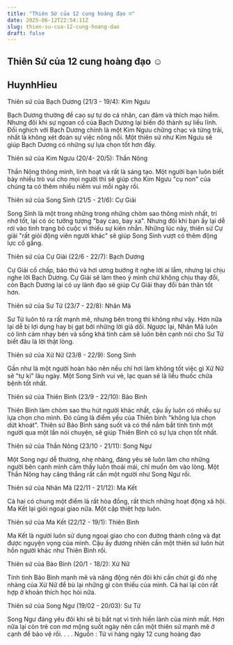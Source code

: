 ```yaml
---
title: "Thiên Sứ của 12 cung hoàng đạo ☺"
date: 2025-06-12T22:54:11Z
slug: thien-su-cua-12-cung-hoang-dao
draft: false
---
```


## Thiên Sứ của 12 cung hoàng đạo ☺

## HuynhHieu

Thiên sứ của Bạch Dương (21/3 - 19/4): Kim Ngưu
 
Bạch Dương thường đề cao sự tự do cá nhân, can đảm và thích mạo hiểm. Nhưng đôi khi sự ngoan cố của Bạch Dương lại biến đó thành sự liều lĩnh. Đối nghịch với Bạch Dương chính là một Kim Ngưu chững chạc và từng trải, nhất là không xét đoán sự việc nông nổi. Một thiên sứ như Kim Ngưu sẽ giúp Bạch Dương có những sự lựa
 chọn tốt hơn đấy.
 
Thiên sứ của Kim Ngưu (20/4- 20/5): Thần Nông
 
Thần Nông thông minh, linh hoạt và rất là sáng tạo. Một người bạn luôn biết bày nhiều trò vui cho mọi người thì sẽ giúp cho Kim Ngưu "cụ non" của chúng ta có thêm nhiều niềm vui mỗi ngày rồi.
 
Thiên sứ của Song Sinh (21/5 - 21/6): Cự Giải
 
Song Sinh là một trong những trong những chòm sao thông minh nhất, trí nhớ tốt, lại có óc tưởng tượng "bay cao, bay xa". Nhưng đôi khi bạn ấy lại dễ rơi vào tình trạng bỏ cuộc vì thiếu sự kiên nhẫn. Những lúc này, thiên sứ Cự giải "rất giỏi động viên người khác" sẽ giúp Song Sinh vượt có thêm động lực cố gắng.
 
Thiên sứ của Cự Giải (22/6 - 22/7): Bạch Dương
 
Cự Giải cố chấp, bảo thủ và hơi ương bướng ít nghe lời ai lắm, nhưng lại chịu nghe lời Bạch Dương. Cự Giải sẽ làm theo ý mình chứ không chịu thay đổi, còn Bạch Dương lại có uy lãnh đạo sẽ giúp Cự Giải thay đổi bản thân tốt hơn.
 
Thiên sứ của Sư Tử (23/7 - 22/8): Nhân Mã
 
Sư Tử luôn tỏ ra rất mạnh mẽ, nhưng bên trong thì không như vậy. Hơn nữa lại dễ bị lợi dụng hay bị gạt bởi những lời giả dối. Ngược lại, Nhân Mã luôn có linh cảm nhạy bén và sống khá tình cảm sẽ luôn bên cạnh nói cho Sư Tử biết đâu là lời thật lòng.
 
 
Thiên sứ của Xử Nữ (23/8 - 22/9): Song Sinh
 
Gần như là một người hoàn hảo nên nếu chỉ hơi làm không tốt việc gì Xữ Nữ sẽ "tự kỉ" lâu ngày. Một Song Sinh vui vẻ, lạc quan sẽ là liều thuốc chữa bệnh tốt nhất.
 
 
 
Thiên sứ của Thiên Bình (23/9 - 22/10): Bảo Bình
 
Thiên Bình làm chòm sao thu hút người khác nhất, cậu ấy luôn có nhiều sự lựa chọn cho mình. Đó cũng là điểm yếu của Thiên bình "không lựa chọn dứt khoát". Thiên sứ Bảo Bình sáng suốt và có thể nắm bắt tính tình một người qua một lần nói chuyện, sẽ giúp Thiên Bình có sự lựa chọn tốt nhất.
 
 
 
Thiên sứ của Thần Nông (23/10 - 21/11): Song Ngư
 
Một Song ngư dễ thương, nhẹ nhàng, đáng yêu sẽ luôn làm cho những người bên cạnh mình cảm thấy luôn thoải mái, chỉ muốn ôm vào lòng. Một Thần Nông hay căng thẳng rất cần một người như Song Ngư rồi.
 
 
 
Thiên sứ của Nhân Mã (22/11 - 21/12): Ma Kết
 
Cả hai có chung một điểm là rất hòa đồng, rất thích những hoạt động xã hội. Ma Kết lại giỏi ngoại giao nữa. Một cặp thiệt hợp luôn.
 
 
 
Thiên sứ của Ma Kết (22/12 - 19/1): Thiên Bình
 
Ma Kết là người luôn sử dụng ngoại giao cho con đường thành công và đạt được nguyện vọng của mình. Cậu ấy đương nhiên cần một thiên sứ luôn hút hồn người khác như Thiên Bình rồi.
 
 
 
Thiên sứ của Bảo Bình (20/1 - 18/2): Xử Nữ
 
Tính tình Bảo Bình mạnh mẽ và năng động nên đôi khi cần chút gì đó nhẹ nhàng của Xử Nữ để bù lại những gì còn thiếu của mình. Cả hai lại còn rất hợp ở khoản thích học hỏi nữa.
 
 
 
Thiên sứ của Song Ngư (19/02 - 20/03): Sư Tử
 
Song Ngư đáng yêu đôi khi sẽ bị bắt nạt vì tính hiền lành của mình mất. Hơn nữa lại còn trẻ con mơ mộng suốt ngày nên cần một thiên sứ mạnh mẽ ở cạnh để bảo vệ rồi.
.
.
.
Nguồn : Tử vi hàng ngày 12 cung hoàng đạo